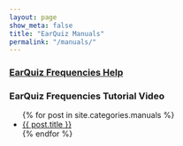 ```yaml
---
layout: page
show_meta: false
title: "EarQuiz Manuals"
permalink: "/manuals/"
---
```


### [EarQuiz Frequencies Help](/manuals/earquiz-frequencies-help/)
### EarQuiz Frequencies Tutorial Video

<ul>
    {% for post in site.categories.manuals %}
    <li><a href="{{ site.url }}{{ site.baseurl }}{{ post.url }}">{{ post.title }}</a></li>
    {% endfor %}
</ul>